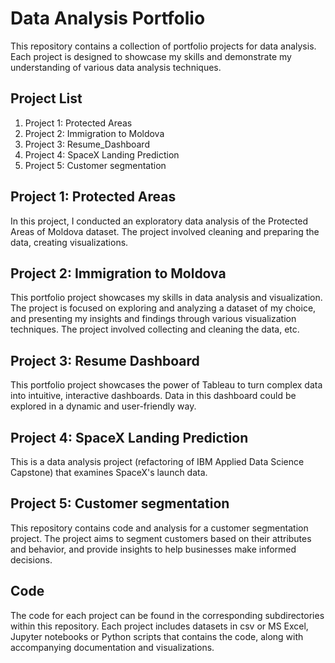 # Data Analysis Portfolio

This repository contains a collection of portfolio projects for data analysis. Each project is designed to showcase my skills and demonstrate my understanding of various data analysis techniques.

## Project List

1. Project 1: Protected Areas
2. Project 2: Immigration to Moldova
3. Project 3: Resume_Dashboard
4. Project 4: SpaceX Landing Prediction
5. Project 5: Customer segmentation

## Project 1: Protected Areas

In this project, I conducted an exploratory data analysis of the Protected Areas of Moldova dataset. The project involved cleaning and preparing the data, creating visualizations. 

## Project 2: Immigration to Moldova

This portfolio project showcases my skills in data analysis and visualization. The project is focused on exploring and analyzing a dataset of my choice, and presenting my insights and findings through various visualization techniques. The project involved collecting and cleaning the data, etc.


## Project 3: Resume Dashboard

This portfolio project showcases the power of Tableau to turn complex data into intuitive, interactive dashboards. Data in this dashboard could be explored in a dynamic and user-friendly way.

## Project 4: SpaceX Landing Prediction

This is a data analysis project (refactoring of IBM Applied Data Science Capstone) that examines SpaceX's launch data.

## Project 5: Customer segmentation

This repository contains code and analysis for a customer segmentation project. The project aims to segment customers based on their attributes and behavior, and provide insights to help businesses make informed decisions.


## Code

The code for each project can be found in the corresponding subdirectories within this repository. Each project includes datasets in csv or MS Excel,  Jupyter notebooks or Python scripts that contains the code, along with accompanying documentation and visualizations.

